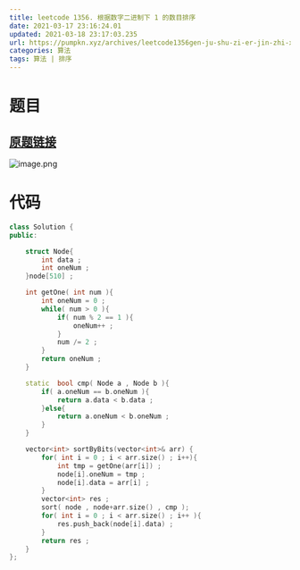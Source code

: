 ```yaml
---
title: leetcode 1356. 根据数字二进制下 1 的数目排序
date: 2021-03-17 23:16:24.01
updated: 2021-03-18 23:17:03.235
url: https://pumpkn.xyz/archives/leetcode1356gen-ju-shu-zi-er-jin-zhi-xia-1de-shu-mu-pai-xu
categories: 算法
tags: 算法 | 排序
---
```


# 题目
## [原题链接](https://leetcode-cn.com/problems/sort-integers-by-the-number-of-1-bits/)
![image.png](https://pumpkn.xyz/upload/2021/03/image-da6f33913a7b461ca705c200692b4bc9.png)

# 代码
```c++
class Solution {
public:

    struct Node{
        int data ;
        int oneNum ; 
    }node[510] ;

    int getOne( int num ){
        int oneNum = 0 ;
        while( num > 0 ){
            if( num % 2 == 1 ){
                oneNum++ ;
            }
            num /= 2 ;
        }
        return oneNum ;
    }

    static  bool cmp( Node a , Node b ){
        if( a.oneNum == b.oneNum ){
            return a.data < b.data ;
        }else{
            return a.oneNum < b.oneNum ;
        }
    }

    vector<int> sortByBits(vector<int>& arr) {
        for( int i = 0 ; i < arr.size() ; i++){
            int tmp = getOne(arr[i]) ;
            node[i].oneNum = tmp ;
            node[i].data = arr[i] ;
        }
        vector<int> res ;
        sort( node , node+arr.size() , cmp );
        for( int i = 0 ; i < arr.size() ; i++ ){
            res.push_back(node[i].data) ;
        }
        return res ;
    }
};
```